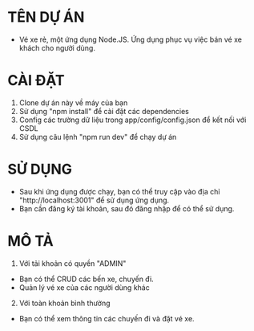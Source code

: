 # TÊN DỰ ÁN

- Vé xe rẻ, một ứng dụng Node.JS. Ứng dụng phục vụ việc bán vé xe khách cho người dùng.

# CÀI ĐẶT

1. Clone dự án này về máy của bạn
2. Sử dụng "npm install" để cài đặt các dependencies
3. Config các trường dữ liệu trong app/config/config.json để kết nối với CSDL
4. Sử dụng câu lệnh "npm run dev" để chạy dự án

# SỬ DỤNG

- Sau khi ứng dụng được chạy, bạn có thể truy cập vào địa chỉ "http://localhost:3001" để sử dụng ứng dụng.
- Bạn cần đăng ký tài khoản, sau đó đăng nhập để có thể sử dụng.

# MÔ TẢ

1. Với tải khoản có quyền "ADMIN"

- Bạn có thể CRUD các bến xe, chuyến đi.
- Quản lý vé xe của các người dùng khác

2. Với toàn khoản bình thường

- Bạn có thể xem thông tin các chuyến đi và đặt vé xe.
